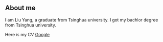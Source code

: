 ## About me

I am Liu Yang, a graduate from Tsinghua university. I got my bachlor degree from Tsinghua university.

 Here is my CV [Google](http://www.baidu.com/)


